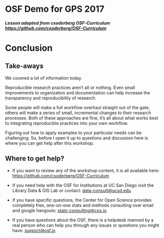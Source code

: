 # OSF Demo for GPS 2017

##### Lesson adapted from csoderberg OSF-Curriculum https://github.com/csoderberg/OSF-Curriculum



# Conclusion






## Take-aways

We covered a lot of information today.

Reproducible research practices aren’t all or nothing. Even small improvements to organization and documentation can help increase the transparency and reproducibility of research.

Some people will make a full workflow overhaul straight out of the gate, others will make a series of small, incremental changes to their research processes. Both of these approaches are fine, it’s all about what works best to integrating reproducible practices into your own workflow.

Figuring out how to apply examples to your particular needs can be challenging. So, before I open it up to questions and discussion here is where you can get help after this workshop.

## Where to get help?

* If you want to review any of the workshop content, it is all available here:
https://github.com/csoderberg/OSF-Curriculum

* If you need help with the OSF for Institutions at UC San Diego visit the Library Data & GIS Lab or contact:
data-consult@ucsd.edu

* If you have specific questions, the Center for Open Science provides completely free, one-on-one stats and methods consulting over email and google hangouts:
stats-consulting@cos.io

* If you have questions about the OSF, there is a helpdesk manned by a real person who can help you through any issues or questions you might have:
support@osf.io
